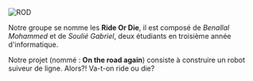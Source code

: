 ---
---

![ROD](/ontheroadagain/authors/ride-or-die/my-avatar.png)


Notre groupe se nomme les __Ride Or Die__, il est composé de _Benallal Mohammed_ et de _Soulié Gabriel_, 
deux étudiants en troisième année d'informatique. 

Notre projet (nommé : __On the road again__) consiste à construire un robot suiveur de ligne.
Alors?! Va-t-on ride ou die?
